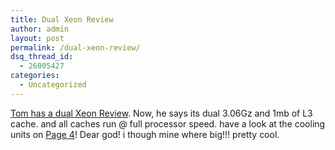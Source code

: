 ```yaml
---
title: Dual Xeon Review
author: admin
layout: post
permalink: /dual-xeon-review/
dsq_thread_id:
  - 26005427
categories:
  - Uncategorized
---
```

[Tom has a dual Xeon Review][1]. Now, he says its dual 3.06Gz and 1mb of L3 cache. and all caches run @ full processor speed. have a look at the cooling units on [Page 4][2]! Dear god! i though mine where big!!! pretty cool.

 [1]: http://www.tomshardware.com/cpu/20030811/index.html
 [2]: http://www.tomshardware.com/cpu/20030811/dual_xeon-04.html